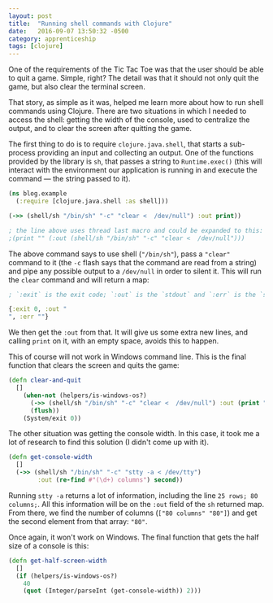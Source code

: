 ```yaml
---
layout: post
title:  "Running shell commands with Clojure"
date:   2016-09-07 13:50:32 -0500
category: apprenticeship
tags: [clojure]
---
```


One of the requirements of the Tic Tac Toe was that the user should be able to quit a game. Simple, right? The detail was that it should not only quit the game, but also clear the terminal screen. <!--more-->

That story, as simple as it was, helped me learn more about how to run shell commands using Clojure. There are two situations in which I needed to access the shell: getting the width of the console, used to centralize the output, and to clear the screen after quitting the game.

The first thing to do is to require `clojure.java.shell`, that starts a sub-process providing an input and collecting an output. One of the functions provided by the library is `sh`, that passes a string to `Runtime.exec()` (this will interact with the environment our application is running in and execute the command &mdash; the string passed to it).

```clojure
(ns blog.example
  (:require [clojure.java.shell :as shell]))

(->> (shell/sh "/bin/sh" "-c" "clear <  /dev/null") :out print))

; the line above uses thread last macro and could be expanded to this:
;(print "" (:out (shell/sh "/bin/sh" "-c" "clear <  /dev/null")))
```

The above command says to use shell (`"/bin/sh"`), pass a `"clear"` command to it (the `-c` flash says that the command are read from a string) and pipe any possible output to a `/dev/null` in order to silent it. This will run the `clear` command and will return a map:

```clojure
; `:exit` is the exit code; `:out` is the `stdout` and `:err` is the `stderr`

{:exit 0, :out "
", :err ""}
```

We then get the `:out` from that. It will give us some extra new lines, and calling `print` on it, with an empty space, avoids this to happen.

This of course will not work in Windows command line. This is the final function that clears the screen and quits the game:

```clojure
(defn clear-and-quit
  []
    (when-not (helpers/is-windows-os?)
      (->> (shell/sh "/bin/sh" "-c" "clear <  /dev/null") :out (print ""))
      (flush))
    (System/exit 0))
```  

The other situation was getting the console width. In this case, it took me a lot of research to find this solution (I didn't come up with it).

```clojure
(defn get-console-width
  []
  (->> (shell/sh "/bin/sh" "-c" "stty -a < /dev/tty")
        :out (re-find #"(\d+) columns") second))
```

Running `stty -a` returns a lot of information, including the line `25 rows; 80 columns;`. All this information will be on the `:out` field of the `sh` returned map. From there, we find the number of columns (`["80 columns" "80"]`) and get the second element from that array: `"80"`.

Once again, it won't work on Windows. The final function that gets the half size of a console is this:

```clojure
(defn get-half-screen-width
  []
  (if (helpers/is-windows-os?)
    40
    (quot (Integer/parseInt (get-console-width)) 2)))
```
